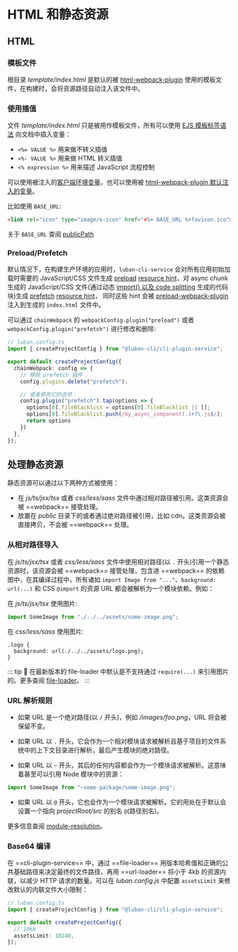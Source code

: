 # HTML 和静态资源

## HTML

### 模板文件

根目录 *template/index.html* 是默认的被 [html-webpack-plugin](https://github.com/jantimon/html-webpack-plugin) 使用的模板文件，在构建时，会将资源路径自动注入该文件中。

### 使用插值

文件 *template/index.html* 只是被用作模板文件，所有可以使用 [EJS 模板标签语法](https://ejs.bootcss.com/#docs) 向文档中插入变量：

+ `<%= VALUE %>` 用来做不转义插值
+ `<%- VALUE %>` 用来做 HTML 转义插值
+ `<% expression %>` 用来描述 JavaScript 流程控制

可以使用被注入的[客户端环境变量](mode-and-env.md)，也可以使用被 [html-webpack-plugin 默认注入的变量](https://github.com/jantimon/html-webpack-plugin#writing-your-own-templates)。

比如使用 `BASE_URL`:
``` html
<link rel="icon" type="image/x-icon" href="<%= BASE_URL %>favicon.ico">
```

关于 `BASE_URL` 查阅 [publicPath](../config/README.md#publicpath)

### Preload/Prefetch

默认情况下，在构建生产环境的应用时，`luban-cli-service` 会对所有应用初始加载时需要的 JavaScript/CSS 文件生成 [preload](https://www.w3.org/TR/preload/) [resource hint](https://www.w3.org/TR/resource-hints/)，对 async chunk 生成的 JavaScript/CSS 文件(通过动态 [import() 以及 code splitting](https://webpack.js.org/guides/code-splitting/#dynamic-imports) 生成的代码块)生成 [prefetch](https://www.w3.org/TR/resource-hints/#prefetch) [resource hint](https://www.w3.org/TR/resource-hints/)，
同时这些 hint 会被 [preload-webpack-plugin](https://github.com/googlechromelabs/preload-webpack-plugin) 注入到生成的 `index.html` 文件中。

可以通过 `chainWebpack` 的 `webpackConfig.plugin("preload")` 或者 `webpackConfig.plugin("prefetch")` 进行修改和删除:

```ts
// luban.config.ts
import { createProjectConfig } from "@luban-cli/cli-plugin-service";

export default createProjectConfig({
  chainWebpack: config => {
    // 移除 prefetch 插件
    config.plugins.delete("prefetch");

    // 或者修改它的选项：
    config.plugin("prefetch").tap(options => {
      options[0].fileBlacklist = options[0].fileBlacklist || [];
      options[0].fileBlacklist.push(/my_async_component(.)+?\.js$/);
      return options
    })
  },
});
```

## 处理静态资源

静态资源可以通过以下两种方式被使用：
+ 在 *js/ts/jsx/tsx* 或者 *css/less/sass* 文件中通过相对路径被引用。这类资源会被 ==webpack== 接管处理。
+ 放置在 *public* 目录下的或者通过绝对路径被引用，比如 cdn。这类资源会被直接拷贝，不会被 ==webpack== 处理。

### 从相对路径导入
在 *js/ts/jsx/tsx* 或者 *css/less/sass* 文件中使用相对路径(以 `.` 开头)引用一个静态资源时，该资源会被 ==webpack== 接管处理，包含进 ==webpack== 的依赖图中，在其编译过程中，所有诸如 `import Image from "..."`、`background: url(...)` 和 CSS `@import` 的资源 URL 都会被解析为一个模块依赖。例如：

在 *js/ts/jsx/tsx* 使用图片:
``` ts
import SomeImage from "./../../assets/some-image.png";
```
在 *css/less/sass* 使用图片:
``` less
.logo {
  background: url(./../../assets/logo.png);
}
```

::: tip 🙋
在最新版本的 file-loader 中默认是不支持通过 `require(...)` 来引用图片的。更多查阅 [file-loader](https://www.npmjs.com/package/file-loader#esmodule)。
:::

### URL 解析规则

+ 如果 URL 是一个绝对路径(以 `/` 开头)，例如 */images/foo.png*，URL 将会被保留不变。

+ 如果 URL 以 `.` 开头，它会作为一个相对模块请求被解析且基于项目的文件系统中的上下文目录进行解析，最后产生模块的绝对路径。

+ 如果 URL 以 `~` 开头，其后的任何内容都会作为一个模块请求被解析。这意味着甚至可以引用 Node 模块中的资源：
```typescript
import SomeImage from "~some-package/some-image.png";
```

+ 如果 URL 以 `@` 开头，它也会作为一个模块请求被解析。它的用处在于默认会设置一个指向 *projectRoot/src* 的别名 `@`(路径别名)。

更多信息查阅 [module-resolution](https://webpack.js.org/concepts/module-resolution/#resolving-rules-in-webpack)。

### Base64 编译

在 ==cli-plugin-service== 中，通过 ==file-loader== 用版本哈希值和正确的公共基础路径来决定最终的文件路径，再用 ==url-loader== 将小于 4kb 的资源内联，以减少 HTTP 请求的数量。可以在 *luban.config.js* 中配置 `assetsLimit` 来修改默认的内联文件大小限制：

```ts
// luban.config.ts
import { createProjectConfig } from "@luban-cli/cli-plugin-service";

export default createProjectConfig({
  // 10kb
  assetsLimit: 10240,
});
```
